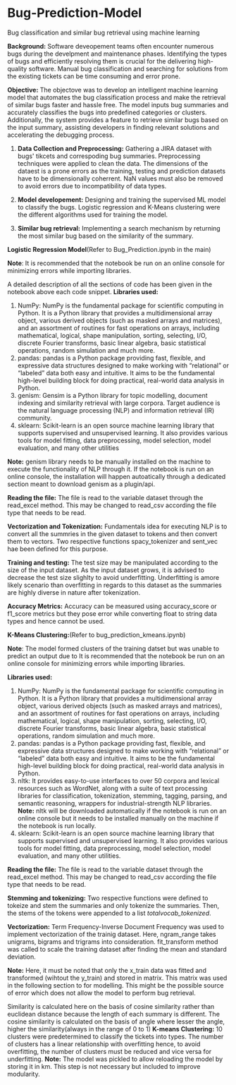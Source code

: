 # Bug-Prediction-Model
Bug classification and similar bug retrieval using machine learning

**Background:**
Software deveopement teams often encounter numerous bugs during the develpment and maintenance phases. Identifying the types of bugs and efficiently resolving them is crucial for the delivering high-quality software. Manual bug classification and searching for solutions from the existing tickets can be time consuming and error prone.

**Objective:**
The objectove was to develop an intelligent machine learning model that automates the bug classification process and make the retrieval of similar bugs faster and hassle free. The model inputs bug summaries and accurately classifies the bugs into predefined categories or clusters. Additionally, the system provides a feature to retrieve similar bugs based on the input summary, assisting developers in finding relevant solutions and accelerating the debugging process.

1) **Data Collection and Preprocessing:** Gathering a JIRA dataset with bugs' tikcets and correspoding bug summaries. Preprocessing techniques were applied to clean the data. The dimensions of the dataest is a prone errors as the training, testing and prediction datasets have to be dimensionally coherrent. NaN values must also be removed to avoid errors due to incompatibility of data types.

2) **Model developement:** Designing and training the supervised ML model to classify the bugs. Logistic regression and K-Means clustering were the different algorithms used for training the model.

3) **Similar bug retrieval:** Implementing a search mechanism by returning the most similar bug based on the similarity of the summary.

**Logistic Regression Model**(Refer to Bug_Prediction.ipynb in the main)

**Note**: It is recommended that the notebook be run on an online console for minimizing errors while importing libraries.

A detailed description of all the sections of code has been given in the notebook above each code snippet. 
**Libraries used:**

1) NumPy: NumPy is the fundamental package for scientific computing in Python. It is a Python library that provides a multidimensional array object, various derived objects (such as masked arrays and matrices), and an assortment of routines for fast operations on arrays, including mathematical, logical, shape manipulation, sorting, selecting, I/O, discrete Fourier transforms, basic linear algebra, basic statistical operations, random simulation and much more.
2) pandas: pandas is a Python package providing fast, flexible, and expressive data structures designed to make working with “relational” or “labeled” data both easy and intuitive. It aims to be the fundamental high-level building block for doing practical, real-world data analysis in Python.
3) genism: Gensim is a Python library for topic modelling, document indexing and similarity retrieval with large corpora. Target audience is the natural language processing (NLP) and information retrieval (IR) community.
4) sklearn: Scikit-learn is an open source machine learning library that supports supervised and unsupervised learning. It also provides various tools for model fitting, data preprocessing, model selection, model evaluation, and many other utilities

**Note:** genism library needs to be manually installed on the machine to execute the functionality of NLP through it. If the notebook is run on an online console, the installation will happen autoatically through a dedicated section meant to download genism as a plugin/api.

**Reading the file:**
The file is read to the variable dataset through the read_excel method. This may be changed to read_csv according the file type that needs to be read.

**Vectorization and Tokenization:**
Fundamentals idea for executing NLP is to convert all the summries in the given dataset to tokens and then convert them to vectors. Two respective functions spacy_tokenizer and sent_vec hae been defined for this purpose.

**Training and testing:**
The test size may be manipulated according to the size of the input dataset. As the input dataset grows, it is advised to decrease the test size slighlty to avoid underfitting. Underfitting is amore likely scenario than overfitting in regards to this dataset as the summaries are highly diverse in nature after tokenization.

**Accuracy Metrics:**
Accuracy can be measured using accuracy_score or f1_score metrics but they pose error while converting float to string data types and hence cannot be used. 


**K-Means Clustering:**(Refer to bug_prediction_kmeans.ipynb)

**Note**: The model formed clusters of the training datset but was unable to predict an output due to It is recommended that the notebook be run on an online console for minimizing errors while importing libraries.

**Libraries used:**

1) NumPy: NumPy is the fundamental package for scientific computing in Python. It is a Python library that provides a multidimensional array object, various derived objects (such as masked arrays and matrices), and an assortment of routines for fast operations on arrays, including mathematical, logical, shape manipulation, sorting, selecting, I/O, discrete Fourier transforms, basic linear algebra, basic statistical operations, random simulation and much more.
2) pandas: pandas is a Python package providing fast, flexible, and expressive data structures designed to make working with “relational” or “labeled” data both easy and intuitive. It aims to be the fundamental high-level building block for doing practical, real-world data analysis in Python.
3) nltk: It provides easy-to-use interfaces to over 50 corpora and lexical resources such as WordNet, along with a suite of text processing libraries for classification, tokenization, stemming, tagging, parsing, and semantic reasoning, wrappers for industrial-strength NLP libraries. **Note:** nltk will be downloaded automatically if the notebook is run on an online console but it needs to be installed manually on the machine if the notebook is run locally. 
4) sklearn: Scikit-learn is an open source machine learning library that supports supervised and unsupervised learning. It also provides various tools for model fitting, data preprocessing, model selection, model evaluation, and many other utilities.

**Reading the file:**
The file is read to the variable dataset through the read_excel method. This may be changed to read_csv according the file type that needs to be read.

**Stemming and tokenizing:**
Two respective functions were defined to tokeize and stem the summaries and only tokenize the summaries. Then, the stems of the tokens were appended to a list _totalvocab_tokenized_.

**Vectorization:**
Term Frequency-Inverse Document Frequency was used to implement vectorization of the trainig dataset. Here, ngram_range takes unigrams, bigrams and trigrams into consideration. fit_transform method was called to scale the training dataset after finding the mean and standard deviation.

**Note:** Here, it must be noted that only the x_train data was fitted and transformed (wihtout the y_train) and stored in matrix. This matrix was used in the following section to for modelling. This might be the possible source of error which does not allow the model to perform bug retrieval.

Similarity is calculated here on the basis of cosine similarity rather than euclidean distance because the length of each summary is different. The cosine similarity is calculated on the basis of angle where lesser the angle, higher the similarity(always in the range of 0 to 1)
**K-means Clustering:**
10 clusters were predetermined to classify the tickets into types. The number of clusters has a linear relationship with overfitting hence, to avoid overfitting, the number of clusters must be reduced and vice versa for underfitting.
**Note:** The model was pickled to allow reloading the model by storing it in km. This step is not necessary but included to improve modularity.

